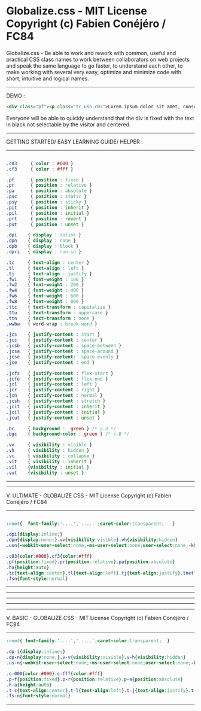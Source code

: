 # Globalize.css - MIT License Copyright (c) Fabien Conéjéro / FC84
Globalize.css - Be able to work and rework with common, useful and practical CSS class names to work between collaborators on web projects and speak the same language to go faster, to understand each other, to make working with several very easy, optimize and minimize code with short, intuitive and logical names.
_____________________________________

DEMO :
```html
<div class="pf"><p class="tc usn c03">Lorem ipsum dolor sit amet, consectetur adipiscing elit.</p></div>
```
Everyone will be able to quickly understand that the div is fixed with the text in black not selectable by the visitor and centered.
_ _ _ _ _ _ _ _ _ _ _ _ _ _ _ _ _ _  _ 

GETTING STARTED/ EASY LEARNING GUIDE/ HELPER :
_ _ _ _ _ _ _ _ _ _ _ _ _ _ _ _ _ _  _ 
```css

.c03     { color : #000 }
.cf3     { color : #fff }

.pf      { position : fixed }
.pr      { position : relative }
.pa      { position : absolute }
.psc     { position : static }
.psy     { position : sticky }
.pit     { position : inherit }
.pil     { position : initial }
.prt     { position : revert }
.put     { position : unset }

.dpi    { display : inline }
.dpn    { display : none }
.dpb    { display : block }
.dpri   { display : run-in }

.tc     { text-align : center }
.tl     { text-align : left }
.tj     { text-align : justify }
.fw1    { font-weight : 100 }
.fw2    { font-weight : 200 }
.fw4    { font-weight : 400 }
.fw6    { font-weight : 600 }
.fw8    { font-weight : 800 }
.ttc    { text-transform : capitalize }
.ttu    { text-transform : uppercase }
.ttn    { text-transform : none }
.wwbw   { word-wrap : break-word }

.jcs    { justify-content : start }
.jcc    { justify-content : center }
.jcsb   { justify-content : space-between }
.jcsa   { justify-content : space-around }
.jcse   { justify-content:  space-evenly }
.jce    { justify-content : end }

.jcfs   { justify-content : flex-start }
.jcfe   { justify-content : flex-end }
.jcl    { justify-content : left }
.jcr    { justify-content : right }
.jcn    { justify-content : normal }
.jcsh   { justify-content : stretch }
.jcit   { justify-content : inherit }
.jcil   { justify-content : initial }
.jcut   { justify-content : unset }

.bc     { background :  green } /* v.U */
.bgc    { background-color : green } /* v.B */

.vv     { visibility : visible }
.vh     { visibility : hidden }
.vc     { visibility : collapse }
.vit    { visibility : inherit }
.vil    {visibility : initial }
.vut    {visibility : unset }
```
_ _ _ _ _ _ _ _ _ _ _ _ _ _ _ _ _ _  _ 

 ____________________________________

V. ULTIMATE - GLOBALIZE CSS  -  MIT License Copyright (c) Fabien Conéjéro / FC84
____________________________________
```css

:root{  font-family:'....','.....';caret-color:transparent;   }

.dpi{display:inline;}
.dpn{display:none;}.vv{visibility:visible}.vh{visibility:hidden}
.usn{-webkit-user-select:none;-ms-user-select:none;user-select:none;-khtml-user-select:none;-moz-user-select:none}

.c03{color:#000}.cf3{color:#fff}
.pf{position:fixed}.pr{position:relative}.pa{position:absolute}
.ha{height:auto}
.tc{text-align:center}.tl{text-align:left}.tj{text-align:justify}.tnet{-webkit-font-smoothing:antialiased;-moz-osx-font-smoothing:grayscale}
.fsn{font-style:normal}
```
____________________________________
____________________________________
____________________________________
____________________________________
____________________________________

V. BASIC - GLOBALIZE CSS  - MIT License Copyright (c) Fabien Conéjéro / FC84  
____________________________________
```css
:root{ font-family:'....','.....';caret-color:transparent;  }

.dp-i{display:inline;}
.dp-n{display:none;}.v-v{visibility:visible}.v-h{visibility:hidden}
.us-n{-webkit-user-select:none;-ms-user-select:none;user-select:none;-khtml-user-select:none;-moz-user-select:none}

.c-000{color:#000}.c-fff{color:#fff}
.p-f{position:fixed}.p-r{position:relative}.p-a{position:absolute}
.h-a{height:auto}
.t-c{text-align:center}.t-l{text-align:left}.t-j{text-align:justify}.t-net{-webkit-font-smoothing:antialiased;-moz-osx-font-smoothing:grayscale}
.fs-n{font-style:normal}
```
____________________________________
